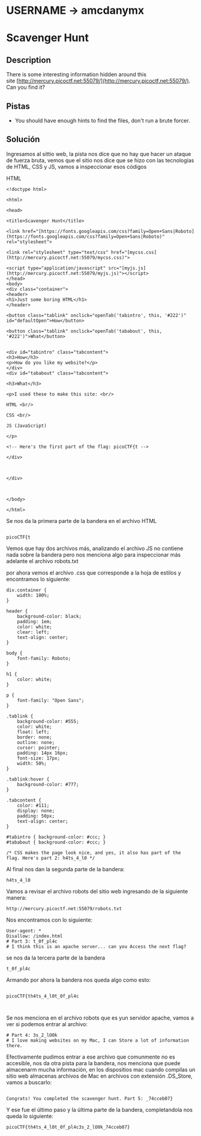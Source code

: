 # USERNAME -> amcdanymx

# Scavenger Hunt


## Description

There is some interesting information hidden around this site [http://mercury.picoctf.net:55079/](http://mercury.picoctf.net:55079/). Can you find it?

## Pistas

- You should have enough hints to find the files, don't run a brute forcer.

## Solución
Ingresamos al sittio web, la pista nos dice que no hay que hacer un ataque de fuerza bruta, vemos que el sitio nos dice que se hizo con las tecnologías de HTML, CSS y JS, vamos a inspeccionar esos códigos

HTML

```
<!doctype html>

<html>

<head>

<title>Scavenger Hunt</title>

<link href="[https://fonts.googleapis.com/css?family=Open+Sans|Roboto](https://fonts.googleapis.com/css?family=Open+Sans|Roboto)" rel="stylesheet">

<link rel="stylesheet" type="text/css" href="[mycss.css](http://mercury.picoctf.net:55079/mycss.css)">

<script type="application/javascript" src="[myjs.js](http://mercury.picoctf.net:55079/myjs.js)"></script>
</head>
<body>
<div class="container">
<header>
<h1>Just some boring HTML</h1>
</header>

<button class="tablink" onclick="openTab('tabintro', this, '#222')" id="defaultOpen">How</button>

<button class="tablink" onclick="openTab('tababout', this, '#222')">What</button>

  
<div id="tabintro" class="tabcontent">
<h3>How</h3>
<p>How do you like my website?</p>
</div>
<div id="tababout" class="tabcontent">

<h3>What</h3>

<p>I used these to make this site: <br/>

HTML <br/>

CSS <br/>

JS (JavaScript)

</p>

<!-- Here's the first part of the flag: picoCTF{t -->

</div>

  

</div>

  

</body>

</html>

```

Se nos da la primera parte de la bandera en el archivo HTML

```

picoCTF{t

```

Vemos que hay dos archivos más, analizando el archivo JS no contiene nada sobre la bandera pero nos menciona algo para inspeccionar más adelante el archivo robots.txt

por ahora vemos el archivo .css que corresponde a la hoja de estilos y encontramos lo siguiente:

```
div.container {
    width: 100%;
}

header {
    background-color: black;
    padding: 1em;
    color: white;
    clear: left;
    text-align: center;
}

body {
    font-family: Roboto;
}

h1 {
    color: white;
}

p {
    font-family: "Open Sans";
}

.tablink {
    background-color: #555;
    color: white;
    float: left;
    border: none;
    outline: none;
    cursor: pointer;
    padding: 14px 16px;
    font-size: 17px;
    width: 50%;
}

.tablink:hover {
    background-color: #777;
}

.tabcontent {
    color: #111;
    display: none;
    padding: 50px;
    text-align: center;
}

#tabintro { background-color: #ccc; }
#tababout { background-color: #ccc; }

/* CSS makes the page look nice, and yes, it also has part of the flag. Here's part 2: h4ts_4_l0 */

```

Al final nos dan la segunda parte de la bandera:
```
h4ts_4_l0

```

Vamos a revisar el archivo robots del sitio web ingresando de la siguiente manera:

```
http://mercury.picoctf.net:55079/robots.txt

```

Nos encontramos con lo siguiente:

```
User-agent: *
Disallow: /index.html
# Part 3: t_0f_pl4c
# I think this is an apache server... can you Access the next flag?

```

se nos da la tercera parte de la bandera
```
t_0f_pl4c

```

Armando por ahora la bandera nos queda algo como esto:

```

picoCTF{th4ts_4_l0t_0f_pl4c



```

Se nos menciona en el archivo robots que es yun servidor apache, vamos a ver si podemos entrar al archivo:


```
# Part 4: 3s_2_lO0k
# I love making websites on my Mac, I can Store a lot of information there.

```

Efectivamente pudimos entrar a ese archivo que comunmente no es accesible, nos da otra pista para la bandera, nos menciona que puede almacenarm mucha información, en los dispositios mac cuando compilas un sitio web almacenas archivos de Mac en archivos con extensión .DS_Store, vamos a buscarlo:


```

Congrats! You completed the scavenger hunt. Part 5: _74cceb07}

```

Y ese fue el último paso y la última parte de la bandera, completandola nos queda lo siguiente:


```
picoCTF{th4ts_4_l0t_0f_pl4c3s_2_lO0k_74cceb07}

```
